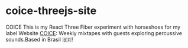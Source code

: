 # coice-threejs-site

COICE
This is my React Three Fiber experiment with horseshoes for my label Website [COICE](https://www.instagram.com/coic_e/): Weekly mixtapes with guests exploring percussive sounds.Based in Brasil 🇧🇷!

